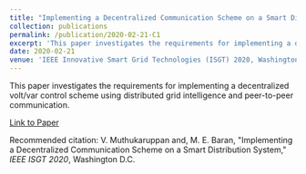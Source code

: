 ```yaml
---
title: "Implementing a Decentralized Communication Scheme on a Smart Distribution System"
collection: publications
permalink: /publication/2020-02-21-C1
excerpt: 'This paper investigates the requirements for implementing a decentralized volt/var control scheme using distributed grid intelligence and peer-to-peer communication.'
date: 2020-02-21
venue: 'IEEE Innovative Smart Grid Technologies (ISGT) 2020, Washington D.C.'
---
```

This paper investigates the requirements for implementing a decentralized volt/var control scheme using distributed grid intelligence and peer-to-peer communication.

<!-- [Download paper here](http://academicpages.github.io/files/paper3.pdf) -->
[Link to Paper](https://ieeexplore.ieee.org/abstract/document/9087757)

Recommended citation: V. Muthukaruppan and, M. E. Baran,  "Implementing a Decentralized Communication Scheme on a Smart Distribution System," <i>IEEE ISGT 2020</i>, Washington D.C.
